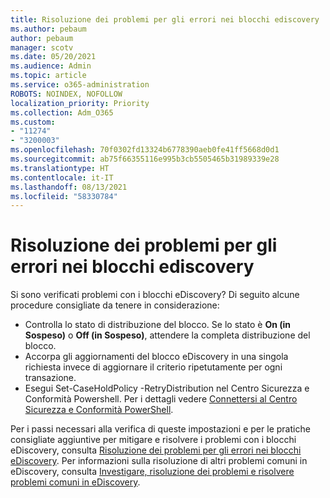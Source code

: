 ```yaml
---
title: Risoluzione dei problemi per gli errori nei blocchi ediscovery
ms.author: pebaum
author: pebaum
manager: scotv
ms.date: 05/20/2021
ms.audience: Admin
ms.topic: article
ms.service: o365-administration
ROBOTS: NOINDEX, NOFOLLOW
localization_priority: Priority
ms.collection: Adm_O365
ms.custom:
- "11274"
- "3200003"
ms.openlocfilehash: 70f0302fd13324b6778390aeb0fe41ff5668d0d1
ms.sourcegitcommit: ab75f66355116e995b3cb5505465b31989339e28
ms.translationtype: HT
ms.contentlocale: it-IT
ms.lasthandoff: 08/13/2021
ms.locfileid: "58330784"
---
```

# <a name="troubleshooting-ediscovery-holds-errors"></a>Risoluzione dei problemi per gli errori nei blocchi ediscovery

Si sono verificati problemi con i blocchi eDiscovery? Di seguito alcune procedure consigliate da tenere in considerazione: 

- Controlla lo stato di distribuzione del blocco.  Se lo stato è **On (in Sospeso)** o **Off (in Sospeso)**, attendere la completa distribuzione del blocco.
- Accorpa gli aggiornamenti del blocco eDiscovery in una singola richiesta invece di aggiornare il criterio ripetutamente per ogni transazione.
- Esegui Set-CaseHoldPolicy <policyname> -RetryDistribution nel Centro Sicurezza e Conformità Powershell. Per i dettagli vedere [Connettersi al Centro Sicurezza e Conformità PowerShell](https://docs.microsoft.com/powershell/exchange/connect-to-scc-powershell).

Per i passi necessari alla verifica di queste impostazioni e per le pratiche consigliate aggiuntive per mitigare e risolvere i problemi con i blocchi eDiscovery, consulta [Risoluzione dei problemi per gli errori nei blocchi eDiscovery](https://docs.microsoft.com/microsoft-365/compliance/hold-distribution-errors).
Per informazioni sulla risoluzione di altri problemi comuni in eDiscovery, consulta [Investigare, risoluzione dei problemi e risolvere problemi comuni in eDiscovery](https://docs.microsoft.com/microsoft-365/compliance/ediscovery-troubleshooting-common-issues).
